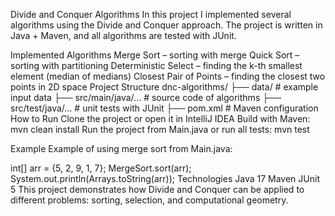 Divide and Conquer Algorithms
In this project I implemented several algorithms using the Divide and Conquer approach.
The project is written in Java + Maven, and all algorithms are tested with JUnit.

Implemented Algorithms
Merge Sort – sorting with merge
Quick Sort – sorting with partitioning
Deterministic Select – finding the k-th smallest element (median of medians)
Closest Pair of Points – finding the closest two points in 2D space
Project Structure
dnc-algorithms/
 ├── data/                 # example input data
 ├── src/main/java/...     # source code of algorithms
 ├── src/test/java/...     # unit tests with JUnit
 ├── pom.xml               # Maven configuration
How to Run
Clone the project or open it in IntelliJ IDEA
Build with Maven:
mvn clean install
Run the project from Main.java or run all tests:
mvn test

Example
Example of using merge sort from Main.java:

int[] arr = {5, 2, 9, 1, 7};
MergeSort.sort(arr);
System.out.println(Arrays.toString(arr));
Technologies
Java 17
Maven
JUnit 5
This project demonstrates how Divide and Conquer can be applied to different problems: sorting, selection, and computational geometry.
